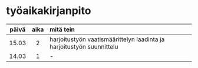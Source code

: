 # työaikakirjanpito

| päivä | aika | mitä tein  |
| :----:|:----:| :-----|
| 15.03 |  2   | harjoitustyön vaatismäärittelyn laadinta ja harjoitustyön suunnittelu |
| 14.03 |  1   | -||- |
